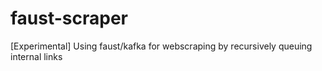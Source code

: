 # faust-scraper
[Experimental] Using faust/kafka for webscraping by recursively queuing internal links
